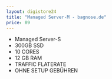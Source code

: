 ```yaml
---
layout: digistore24
title: "Managed Server-M - bagnose.de"
price: 89
---
```

<ul><li>Managed Server-S</li>
<li>300GB SSD</li>
<li>10 CORES</li>
<li>12 GB RAM</li>
<li>TRAFFIC FLATERATE</li>
<li>OHNE SETUP GEB&#xDC;HREN</li>
</ul><p>&#xA0;</p>